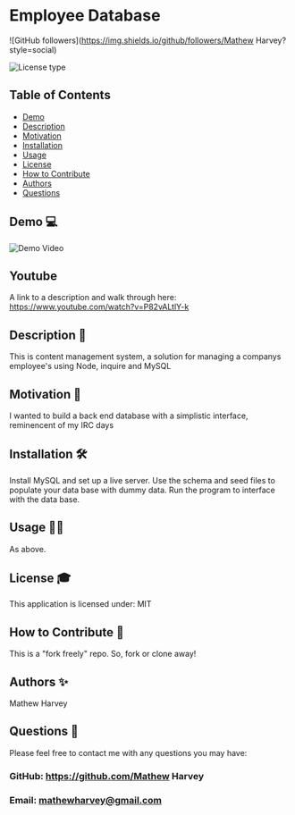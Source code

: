 # Employee Database
![GitHub followers](https://img.shields.io/github/followers/Mathew Harvey?style=social)

![License type](https://img.shields.io/badge/License-MIT-Blue)

## Table of Contents
- [Demo](##Demo-)
- [Description](##Description-)
- [Motivation](#Motivation-)
- [Installation](#Installation-)
- [Usage](#Usage-)
- [License](#License-)
- [How to Contribute](#How-to-Contribute-)
- [Authors](#Authors-)
- [Questions](#Questions-)

## Demo 💻
![Demo Video](/assets/employee_database.gif)
## Youtube 
A link to a description and walk through here: https://www.youtube.com/watch?v=P82vALtlY-k
## Description 🧐
This is content management system, a solution for managing a companys employee's using Node, inquire and MySQL
## Motivation 🚀
I wanted to build a back end database with a simplistic interface, reminencent of my IRC days
## Installation 🛠️
Install MySQL and set up a live server. Use the schema and seed files to populate your data base with dummy data. Run the program to interface with the data base.
## Usage 🏃‍♀️
As above.
## License 🎓
This application is licensed under: MIT
## How to Contribute 🍰
This is a "fork freely" repo. So, fork or clone away!
## Authors ✨
Mathew Harvey
## Questions 🤔
Please feel free to contact me with any questions you may have: 


### GitHub: https://github.com/Mathew Harvey

### Email: mathewharvey@gmail.com


